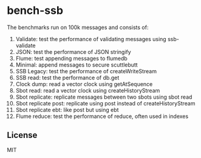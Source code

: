 # bench-ssb

The benchmarks run on 100k messages and consists of:

1. Validate: test the performance of validating messages using ssb-validate
2. JSON: test the performance of JSON stringify
3. Flume: test appending messages to flumedb
4. Minimal: append messages to secure scuttlebutt
5. SSB Legacy: test the performance of createWriteStream
6. SSB read: test the performance of db.get
7. Clock dump: read a vector clock using getAtSequence
8. Sbot read: read a vector clock using createHistoryStream
9. Sbot replicate: replicate messages between two sbots using sbot read
10. Sbot replicate post: replicate using post instead of createHistoryStream
11. Sbot replicate ebt: like post but using ebt
12. Flume reduce: test the performance of reduce, often used in indexes

## License

MIT
